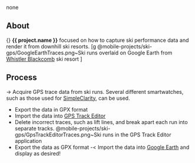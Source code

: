 none
## About
{} <b>{{ project.name }}</b> focused on how to capture ski performance data and render it from downhill ski resorts.
[g
@mobile-projects/ski-gps/GoogleEarthTraces.png~Ski runs overlaid on Google Earth from <a href="https://www.whistlerblackcomb.com/">Whistler Blackcomb</a> ski resort
]

## Process
-> Acquire GPS trace data from ski runs. Several different smartwatches, such as those used for <a href="https://github.com/GuMiner/garmin-simple-clarity">SimpleClarity</a>, can be used.
- Export the data in GPX format
- Import the data into <a href="http://www.gpstrackeditor.com/">GPS Track Editor</a>
- Delete incorrect traces, such as lift lines, and break apart each run into separate tracks.
@mobile-projects/ski-gps/GpsTrackEditorTraces.png~Ski runs in the GPS Track Editor application
- Export the data as GPX format
-< Import the data into <a href="https://earth.google.com/">Google Earth</a> and display as desired!